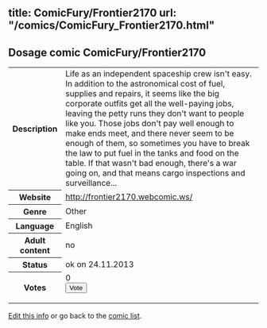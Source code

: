 title: ComicFury/Frontier2170
url: "/comics/ComicFury_Frontier2170.html"
---
Dosage comic ComicFury/Frontier2170
-----------------------------------------

<p id="msg"></p>
<script type="text/javascript">
if (window.location.search === '?edit_info_mail=sent_ok') {
  var elem = document.getElementById("msg");
  elem.innerHTML = 'Edited information sucessfully sent for review, which is usually done daily. Thanks!';
  elem.className = 'ok';
}
</script>
<table class="comicinfo">
<tr>
<th>Description</th><td>Life as an independent spaceship crew isn't easy. In addition to the astronomical cost of fuel, supplies and repairs, it seems like the big corporate outfits get all the well-paying jobs, leaving the petty runs they don't want to people like you. Those jobs don't pay well enough to make ends meet, and there never seem to be enough of them, so sometimes you have to break the law to put fuel in the tanks and food on the table. If that wasn't bad enough, there's a war going on, and that means cargo inspections and surveillance...</td>
</tr>
<tr>
<th>Website</th><td><a href="http://frontier2170.webcomic.ws/">http://frontier2170.webcomic.ws/</a></td>
</tr>
<tr>
<th>Genre</th><td>Other</td>
</tr>
<tr>
<th>Language</th><td>English</td>
</tr>
<tr>
<th>Adult content</th><td>no</td>
</tr>
<tr>
<th>Status</th><td>ok on 24.11.2013</td>
</tr>
<tr>
<th>Votes</th><td>0
<form action="http://gaecounter.appspot.com/count/" method="POST">
<input name="name" type="hidden" value="ComicFury_Frontier2170"/>
<input name="uid" type="hidden" id="voteuid" value=""/>
<input type="submit" value="Vote"/>
</form>
</td>
</tr>
</table>
<script type="text/javascript">
var ua = navigator.userAgent;
document.getElementById("voteuid").value = ua.replace(/[^a-zA-Z0-9\._:]/g , "_");;
</script>

[Edit this info](ComicFury_Frontier2170_edit.html) or go back to the [comic list](../comic-index.html).
